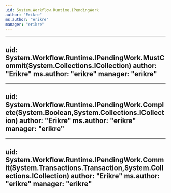 ```yaml
---
uid: System.Workflow.Runtime.IPendingWork
author: "Erikre"
ms.author: "erikre"
manager: "erikre"
---
```


---
uid: System.Workflow.Runtime.IPendingWork.MustCommit(System.Collections.ICollection)
author: "Erikre"
ms.author: "erikre"
manager: "erikre"
---

---
uid: System.Workflow.Runtime.IPendingWork.Complete(System.Boolean,System.Collections.ICollection)
author: "Erikre"
ms.author: "erikre"
manager: "erikre"
---

---
uid: System.Workflow.Runtime.IPendingWork.Commit(System.Transactions.Transaction,System.Collections.ICollection)
author: "Erikre"
ms.author: "erikre"
manager: "erikre"
---
